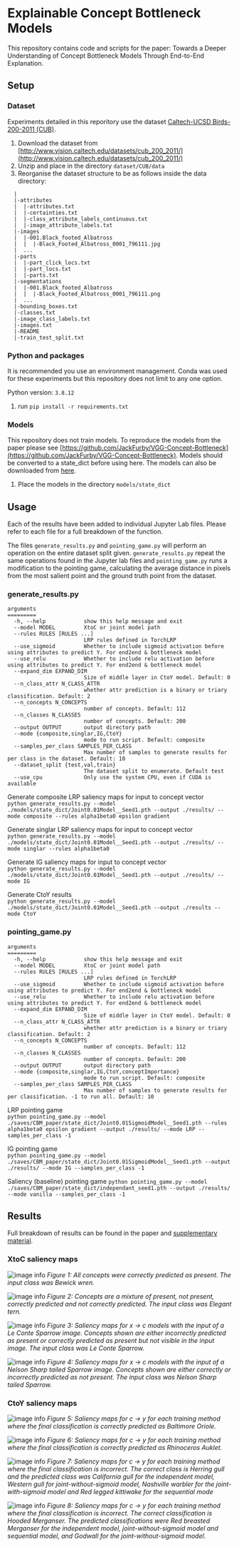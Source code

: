 # Explainable Concept Bottleneck Models

This repository contains code and scripts for the paper: Towards a Deeper Understanding of Concept Bottleneck Models Through End-to-End Explanation.


## Setup

### Dataset

Experiments detailed in this reporitory use the dataset [Caltech-UCSD Birds-200-2011 (CUB)](http://www.vision.caltech.edu/datasets/cub_200_2011/).

1. Download the dataset from [http://www.vision.caltech.edu/datasets/cub_200_2011/](http://www.vision.caltech.edu/datasets/cub_200_2011/)
2. Unzip and place in the directory `dataset/CUB/data`
3. Reorganise the dataset structure to be as follows inside the data directory:
```
  |
  |-attributes
  |  |-attributes.txt
  |  |-certainties.txt
  |  |-class_attribute_labels_continuous.txt
  |  |-image_attribute_labels.txt
  |-images
  |  |-001.Black_footed_Albatross
  |  |  |-Black_Footed_Albatross_0001_796111.jpg
  |  ...
  |-parts
  |  |-part_click_locs.txt
  |  |-part_locs.txt
  |  |-parts.txt
  |-segmentations
  |  |-001.Black_footed_Albatross
  |  |  |-Black_Footed_Albatross_0001_796111.png
  |  ...
  |-bounding_boxes.txt
  |-classes.txt
  |-image_class_labels.txt
  |-images.txt
  |-README
  |-train_test_split.txt
```


### Python and packages

It is recommended you use an environment management. Conda was used for these experiments but this repository does not limit to any one option.

Python version: `3.8.12`

1. run `pip install -r requirements.txt`


### Models

This repository does not train models. To reproduce the models from the paper please see [https://github.com/JackFurby/VGG-Concept-Bottleneck](https://github.com/JackFurby/VGG-Concept-Bottleneck). Models should be converted to a state_dict before using here.  The models can also be downloaded from [here](https://huggingface.co/Furby/VGG-Concept-Bottleneck).

1. Place the models in the directory `models/state_dict`


## Usage

Each of the results have been added to individual Jupyter Lab files. Please refer to each file for a full breakdown of the function.

The files `generate_results.py` and `pointing_game.py` will perform an operation on the entire dataset split given. `generate_results.py` repeat the same operations found in the Jupyter lab files and `pointing_game.py` runs a modification to the pointing game, calculating the average distance in pixels from the most salient point and the ground truth point from the dataset.


### generate_results.py

```
arguments
=========
  -h, --help            show this help message and exit
  --model MODEL         XtoC or joint model path
  --rules RULES [RULES ...]
                        LRP rules defined in TorchLRP
  --use_sigmoid         Whether to include sigmoid activation before using attributes to predict Y. For end2end & bottleneck model
  --use_relu            Whether to include relu activation before using attributes to predict Y. For end2end & bottleneck model
  --expand_dim EXPAND_DIM
                        Size of middle layer in CtoY model. Default: 0
  --n_class_attr N_CLASS_ATTR
                        whether attr prediction is a binary or triary classification. Default: 2
  --n_concepts N_CONCEPTS
                        number of concepts. Default: 112
  --n_classes N_CLASSES
                        number of concepts. Default: 200
  --output OUTPUT       output directory path
  --mode {composite,singlar,IG,CtoY}
                        mode to run script. Default: composite
  --samples_per_class SAMPLES_PER_CLASS
                        Max number of samples to generate results for per class in the dataset. Default: 10
  --dataset_split {test,val,train}
                        The dataset split to enumerate. Default test
  --use_cpu             Only use the system CPU, even if CUDA is available
```

Generate composite LRP saliency maps for input to concept vector  
`python generate_results.py --model ./models/state_dict/Joint0.01Model__Seed1.pth --output ./results/ --mode composite --rules alpha1beta0 epsilon gradient`

Generate singlar LRP saliency maps for input to concept vector  
`python generate_results.py --model ./models/state_dict/Joint0.01Model__Seed1.pth --output ./results/ --mode singlar --rules alpha1beta0`

Generate IG saliency maps for input to concept vector  
`python generate_results.py --model ./models/state_dict/Joint0.01Model__Seed1.pth --output ./results/ --mode IG`

Generate CtoY results  
`python generate_results.py --model ./models/state_dict/Joint0.01Model__Seed1.pth --output ./results --mode CtoY`


### pointing_game.py

```
arguments
=========
  -h, --help            show this help message and exit
  --model MODEL         XtoC or joint model path
  --rules RULES [RULES ...]
                        LRP rules defined in TorchLRP
  --use_sigmoid         Whether to include sigmoid activation before using attributes to predict Y. For end2end & bottleneck model
  --use_relu            Whether to include relu activation before using attributes to predict Y. For end2end & bottleneck model
  --expand_dim EXPAND_DIM
                        Size of middle layer in CtoY model. Default: 0
  --n_class_attr N_CLASS_ATTR
                        whether attr prediction is a binary or triary classification. Default: 2
  --n_concepts N_CONCEPTS
                        number of concepts. Default: 112
  --n_classes N_CLASSES
                        number of concepts. Default: 200
  --output OUTPUT       output directory path
  --mode {composite,singlar,IG,CtoY,conceptImportance}
                        mode to run script. Default: composite
  --samples_per_class SAMPLES_PER_CLASS
                        Max number of samples to generate results for per classification. -1 to run all. Default: 10
```

LRP pointing game  
``python pointing_game.py --model ./saves/CBM_paper/state_dict/Joint0.01SigmoidModel__Seed1.pth --rules alpha1beta0 epsilon gradient --output ./results/ --mode LRP --samples_per_class -1``

IG pointing game  
``python pointing_game.py --model ./saves/CBM_paper/state_dict/Joint0.01SigmoidModel__Seed1.pth --output ./results/ --mode IG --samples_per_class -1``

Saliency (baseline) pointing game
``python pointing_game.py --model ./saves/CBM_paper/state_dict/independant_seed1.pth --output ./results/ --mode vanilla --samples_per_class -1``

## Results

Full breakdown of results can be found in the paper and [supplementary material]().

### XtoC saliency maps

![image info](./images/xtoc1.png)
*Figure 1: All concepts were correctly predicted as present. The input class was Bewick wren.*  

![image info](./images/xtoc2.png)
*Figure 2: Concepts are a mixture of present, not present, correctly predicted and not correctly predicted. The input class was Elegant tern.*  

![image info](./images/xtoc3.png)
*Figure 3: Saliency maps for x → c models with the input of a Le Conte Sparrow image. Concepts shown are either incorrectly predicted as present or correctly predicted as present but not visible in the input image. The input class was Le Conte Sparrow.*  

![image info](./images/xtoc4.png)
*Figure 4: Saliency maps for x → c models with the input of a Nelson Sharp tailed Sparrow image. Concepts shown are either correctly or incorrectly predicted as not present. The input class was Nelson Sharp tailed Sparrow.*


### CtoY saliency maps

![image info](./images/ctoy1.png)
*Figure 5: Saliency maps for c → y for each training method where the final classification is correctly predicted as Baltimore Oriole.*  

![image info](./images/ctoy2.png)
*Figure 6: Saliency maps for c → y for each training method where the final classification is correctly predicted as Rhinoceros Auklet.*  

![image info](./images/ctoy3.png)
*Figure 7: Saliency maps for c → y for each training method where the final classification is incorrect. The correct class is Herring gull and the predicted class was California gull for the independent model, Western gull for joint-without-sigmoid model, Nashville warbler for the joint-with-sigmoid model and Red legged kittiwake for the sequential mode*  

![image info](./images/ctoy4.png)
*Figure 8: Saliency maps for c → y for each training method where the final classification is incorrect. The correct classification is Hooded Merganser. The predicted classifications were Red breasted Merganser for the independent model, joint-without-sigmoid model and sequential model, and Godwall for the joint-without-sigmoid model.*
